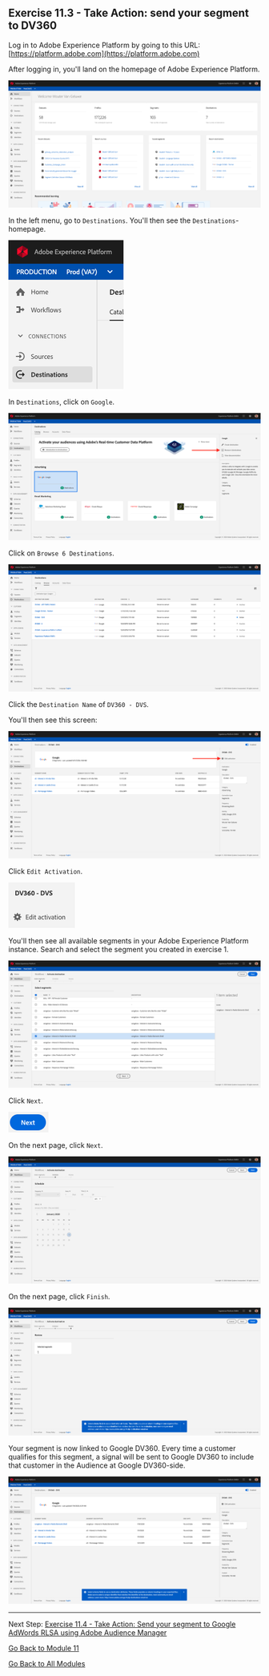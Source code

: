 ## Exercise 11.3 - Take Action: send your segment to DV360

Log in to Adobe Experience Platform by going to this URL: [https://platform.adobe.com](https://platform.adobe.com)

After logging in, you'll land on the homepage of Adobe Experience Platform.

![Data Ingestion](./images/home.png)

In the left menu, go to ``Destinations``.
You'll then see the ``Destinations``-homepage.

![RTCDP](./images/rtcdpmenudest.png)

In ``Destinations``, click on ``Google``.

![RTCDP](./images/rtcdpgoogleseg.png)

Click on ``Browse 6 Destinations``.

![RTCDP](./images/rtcdpgoogledest.png)

Click the ``Destination Name`` of ``DV360 - DVS``.

You'll then see this screen:

![RTCDP](./images/rtcdpgoogledest1.png)

Click ``Edit Activation``.

![RTCDP](./images/rtcdpactivate.png)

You'll then see all available segments in your Adobe Experience Platform instance. Search and select the segment you created in exercise 1.

![RTCDP](./images/rtcdpactivateseg.png)

Click ``Next``.

![RTCDP](./images/rtcdpnext.png)

On the next page, click ``Next``.

![RTCDP](./images/rtcdpnext1.png)

On the next page, click ``Finish``.

![RTCDP](./images/rtcdpnext2.png)

Your segment is now linked to Google DV360. Every time a customer qualifies for this segment, a signal will be sent to Google DV360 to include that customer in the Audience at Google DV360-side.

![RTCDP](./images/rtcdpnext3.png)

---

Next Step: [Exercise 11.4 - Take Action: Send your segment to Google AdWords RLSA using Adobe Audience Manager](./ex4.md)

[Go Back to Module 11](./README.md)

[Go Back to All Modules](../README.md)

